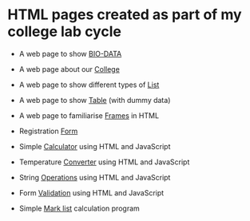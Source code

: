 # HTML pages created as part of my college lab cycle

- A web page to show [BIO-DATA](http://htmlpreview.github.io/?https://github.com/JacobDeepu/HTML/blob/basics/exp1/biodata.html)

- A web page about our [College](http://htmlpreview.github.io/?https://github.com/JacobDeepu/HTML/blob/basics/exp2/index.html)

- A web page to show different types of [List](http://htmlpreview.github.io/?https://github.com/JacobDeepu/HTML/blob/basics/exp3/list.html)

- A web page to show [Table](http://htmlpreview.github.io/?https://github.com/JacobDeepu/HTML/blob/basics/exp4/table.html) (with dummy data)

- A web page to familiarise [Frames](http://htmlpreview.github.io/?https://github.com/JacobDeepu/HTML/blob/basics/exp5/index.html) in HTML

- Registration [Form](http://htmlpreview.github.io/?https://github.com/JacobDeepu/HTML/blob/basics/exp6/registration-form.html)

- Simple [Calculator](http://htmlpreview.github.io/?https://github.com/JacobDeepu/HTML/blob/basics/exp7/calculator.html) using HTML and JavaScript

- Temperature [Converter](http://htmlpreview.github.io/?https://github.com/JacobDeepu/HTML/blob/basics/exp8/index.html) using HTML and JavaScript

- String [Operations](http://htmlpreview.github.io/?https://github.com/JacobDeepu/HTML/blob/basics/exp8/index.html) using HTML and JavaScript

- Form [Validation](http://htmlpreview.github.io/?https://github.com/JacobDeepu/HTML/blob/basics/exp10/registration-form.html) using HTML and JavaScript

- Simple [Mark list](http://htmlpreview.github.io/?https://github.com/JacobDeepu/HTML/blob/basics/exp11/mark.html) calculation program

